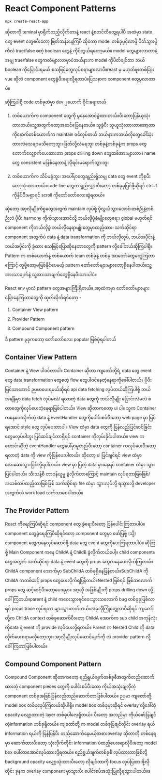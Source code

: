 # React Component Patterns

`npx create-react-app`

ဆိုတာကို teminal မှာရိုက်ထည့်လိုက်တာနဲ့ react နဲ့စတင်ထိတွေ့ရပါပီ အထဲမှာ state တွေ event တွေစပီးတော့ ဖြတ်သန်းနေကြပီ ဆိုတော့ model တစ်ခုပွင့်လာဖို့ ပိတ်သွားဖို့ကိလဲ true/false စတဲ့ boolean တွေနဲ့ ကိုင်တွယ်ရတော့မယ်။ model တွေများလာတာနဲ့အမျှ true/false တွေကလဲများလာမှာပဲဘယ်နားက model ကိုပိတ်ချင်တာ ဘယ် boolean ကိုပြောင်းရမယ် စသဖြင့်တွေလုပ်စရာများလာပီ။react မှ မဟုတ်ဖူးတစ်ခြား vue ဆိုလဲ component တွေခွဲပီးရေးလို့ရတာပဲ။ပြသနာက component တွေပွလာတာပဲ။

ဆိုကြပါစို့ code တစ်ခုထဲမှာ dev ၂ယောက် ဝိုင်းရေးတယ်

1.  တစ်ယောက်က component တွေကို မွနေအောင်ခွဲထားတယ်။ပီးတော့ပြန်ယူသုံးထားတယ်။သူ့အတွက်တော့အဆင်ပြေနေတယ်။ သူခွဲပီး သူယူသုံးထားတာ။အာ့တာကိုနောက်တစ်ယောက်က maintain ဝင်လုပ်တယ် ဘယ်နားကဘယ်လိုတွေခေါ်သုံးထားလဲသေချာမသိတော့ဘူး။ဖြတ်လို့လဲမရဘူး တစ်ခုနဲ့တစ်ခုနဲ့က props တွေတောက်လျှောက်ပေးထားတာ props drilling down တွေတစ်အားများတာ ၊ name တွေ consistent မဖြစ်နေတာနဲ့ လိုရင်းမရောက်သွားဘူး

2.  တစ်ယောက်က သိပ်မခွဲဘူး၊ အပေါ်မှာတွေချည်းရှိသမျှ data တွေ event ကိုစုပီးတော့သုံးထားတယ်။code line တွေက ရှည်လျှားပီးတော့ တစ်ခုခုပြင်ဖို့ဆိုရင် ctrl+f ကိုနှိပ်ပီးမရှာရင် scroll ကိုတော်တော်လေးဆွဲရတယ်။

ဆိုတော့ အာ့လိုမျိုးကိစ္စတွေအတွက် maintain လုပ်ဖို့ ပိုလွယ်သွားအောင်၊တစ်ဉီးနဲ့တစ်ဉီးလဲ ပိုပီး harmony ကိုက်သွားအောင်လို့ ဘယ်လိုပုံစံမျိုးတွေရေး၊ global မဟုတ်ရင် component ကိုဘယ်လိုခွဲ ဘယ်လိုနေရာမျိုးတွေမှာထည့်ထား၊ သက်ဆိုင်ရာ component အတွက်ပဲ data နဲ့ data transformation ကို ဘယ်လိုလုပ်, ဘယ်အပိုင်းနဲ့ ဘယ်အပိုင်းကို ခွဲထား စသဖြင့်ပြောဆိုနေတာတွေကို pattern လို့ခေါ်တယ်ဆိုကြပါစို့။Pattern က တစ်ယောက်နဲ့ တစ်ယောက် team တစ်ခုနဲ့ တစ်ခု အာဘော်တွေမတူကြတာကြောင့် တူဖို့တော့မဖြစ်နိုင်ပေမယ့် pattern တော်တော်များများတော့ရှိနေပါတယ်။သူ့အားသာချက်နဲ့ သူ့အားသာချက်တွေရှိနေပီးသားပါပဲ။

React env မှာလဲ pattern တွေအများကြီးရှိတယ်။ အာ့ထဲကမှာ တော်တော်များများ ပြောနေကြတာတွေကို ထုတ်လိုက်ရင်တော့ -&#x20;

1.  Container View pattern

2.  Provider Pattern

3.  Compound Component pattern

ဒီ pattern ၃ခုကတော့ တော်တော်လေး popular ဖြစ်ပုံရပါတယ်

## Container View Pattern

Container နဲ့ View ပါဝင်တာပါ။ Container ဆိုတာ ကျတော်တို့ရဲ့ data တွေ event တွေ data transformation တွေစတဲ့ flow တွေပါဝင်နေတဲ့နေရာကိုခေါ်ပါတယ်။ ပိုပီးမြင်သာအောင် ဉပမာပေးရမယ်ဆိုရင် api data fetching လုပ်တယ်ဆိုကြပါစို့ ဘယ်အချိန်မှာ data fetch လုပ်မလဲ/ ရလာတဲ့ data တွေကို ဘယ်လိုမျိုး ပြောင်းလဲမလဲ စတာတွေကိုလုပ်ပေးတဲ့နေရာဖြစ်ပါတယ်။ View ဆိုတာကတော့ ui ပါ။ သူက Container ကနေပေးလိုက်တဲ့ data နဲ့ eventHandler တွေကိုပေါင်းစပ်ပီးတော့ web page မှာ မြင်ရအောင် style တွေ လုပ်ပေးတာပါ။ View ထဲမှာ data တွေကို ပြန်လည်ပြင်ဆင်ခြင်းတွေမလုပ်ပါဘူး ပြင်ဆင်ချင်တာရှိရင် container ကိုလှမ်းခိုင်းပါတယ်။ view ကတောင်းဆိုတဲ့ eventHandler တွေပေါ်မှာမူတည်ပီးတော့ container ကလုပ်ပေးပီးတော့ ရလာတဲ့ data ကို view ကိုပြန်ပေးပါတယ်။ ဆိုတော့ ui ပြင်ချင်ရင် view ထဲမှာ အေးဆေးသွားပြင်လို့ရပါတယ်။ view မှာ ပြတဲ့ data မှားနေရင် container ထဲမှာ သွားပြင်ပါတယ်။ သီးသန့်စီ တာဝန်ယူမှု ခွဲလိုက်တာကြောင့် maintain လုပ်ရတာဖြစ်ဖြစ်/ အသစ်ထပ်ထည့်တာဖြစ်ဖြစ် သက်ဆိုင်ရာ file ထဲမှာ သွားလုပ်လို့ ရသွားလို့ developer အတွက်လဲ work load သက်သာစေပါတယ်။

## The Provider Pattern

React ကိုရေးကြပီဆိုရင် component တွေ ခွဲရေးပီးတော့ ပြန်ပေါင်းကြတာပါပဲ။ component တွေခွဲရေးကြပီဆိုရင်တော့ component တွေမှာ ဖော်ပြဖို့ (သို့) component တွေကနေလုပ်ဆောင်ဖို့ data တွေ event တွေကိုပေးကြရတာပါပဲ။ ဆိုကြစို့ Main Component ကနေ ChildA နဲ့ ChildB ခွဲလိုက်တယ်ပေါ့။ child components တွေအတွက် သက်ဆိုင်ရာ data နဲ့ event တွေကို props တွေကနေပေးလိုက်ကြတယ်။ ChildA component အောက်မှာ SubChildA တစ်ခုရှိနေပြန်တယ်။SubChildA ကို ChildA ကတစ်ဆင့် props တွေပေးလိုက်ရပြန်တယ်။Nested ဖြစ်ရင် ဖြစ်သလောက် props တွေ ဆင့်ဆင့်ပီးတော့ပေးရမှာ။ အာ့လို အဖြစ်မျိုးကို props drilling down လို့ခေါ်ကြတယ်။parent နဲ့ child ကဝေးသွားရင်ဝေးသွားသလောက် bug တစ်ခုခုဖြစ်လာရင် props trace လုပ်ရတာ များသွားတက်တယ်။အခုလိုကြုံတွေ့လာပီဆိုရင် ကျတော်တို့က ChildA context တစ်ခုဆောက်ပီးတော့ ChildA အောက်က sub child အကုန်လုံးကိုdata နဲ့ event ကို provide လုပ်ပေးလို့ရတယ်။ Parent က Nested Child ကို data လိုက်ပေးစရာမလိုတော့ဘူး။အာ့လိုမျိုးလုပ်ဆောင်ချက်ကို လဲ provider pattern လို့ခေါ်ကြတာဖြစ်ပါတယ်။

## Compound Component Pattern

Compound Component ဆိုတာကတော့ ရည်ရွယ်ချက်တစ်ခုစီအတွက်တည်ဆောက်ထားတဲ့ component pieces တွေကို ပေါင်းစပ်ပီးတော့ ကိုယ်အသုံးချလိုတဲ့ component တစ်ခုအဖြစ်ပြန်လည်တည်ဆောက်တာဖြစ်ပါတယ်။ ဉပမာ ကျတော်တို့ model box တစ်ခုလုပ်ကြတယ်ဆိုပါစို့။ model box တစ်ခုမှာဆိုရင် overlay လို့ခေါ်တဲ့ opacity လျော့ထားတဲ့ layer တစ်ခုပါလေ့ရှိတယ်။ ပီးတော့ အလည်မှာ ကိုယ်ဖော်ပြချင်တဲ့information တစ်ခုရှိတယ်။ ကျတော်တို့ က model တစ်ခုပြချင်တိုင်း overlay ရယ် information ရယ်ကို ပြန်ပြန်ပီး တည်ဆောက်နေမယ့်အစားoverlay ဆိုတာကို တစ်နေရမှာ ဆောက်ထားပီးတော့ သုံးလိုက်တိုင်း information ပဲထည့်ပေးစရာလိုပီးတော့ model box ပေါ်လာအောင်လုပ်ထားလို့ရတယ်။ ရည်ရွယ်ချက်တစ်ခုစီ လုပ်ထားတာဖြစ်လို့ background opacity လျှော့သုံးထားပီးတော့ လိုချင်တာကို focus လုပ်ပြထားဖို့လိုတိုင်း ခုနက overlay component မှာသွားပီး ပေါင်းစပ်အသုံးပြုလို့ရသွားပါတယ်။s
